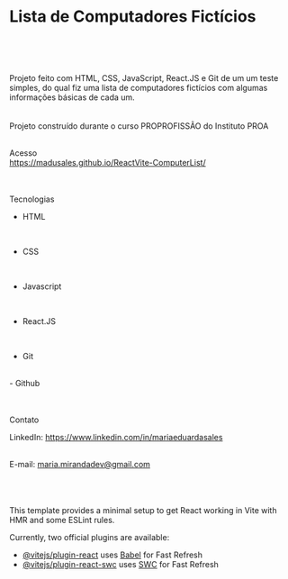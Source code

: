 # Lista de Computadores Fictícios

<br>
<br>

<br>

Projeto feito com HTML, CSS, JavaScript, React.JS e Git de um um teste simples, do qual fiz uma lista de computadores fictícios com algumas informações básicas de cada um.
<br>
<br>
<br>
Projeto construído durante o curso PROPROFISSÃO do Instituto PROA
<br>
<br>


 Acesso
<br>
https://madusales.github.io/ReactVite-ComputerList/
<br>
<br>
<br>

 Tecnologias
<br>

- HTML
<br>
  
- CSS
<br>
  
- Javascript
<br>
  
- React.JS
<br>
  
- Git
<br>
- Github
<br>
<br>
<br>
  


 Contato
<br>

LinkedIn:  https://www.linkedin.com/in/mariaeduardasales
<br>
<br>

E-mail: maria.mirandadev@gmail.com
<br>
<br>
<br>
<br>



This template provides a minimal setup to get React working in Vite with HMR and some ESLint rules.

Currently, two official plugins are available:

- [@vitejs/plugin-react](https://github.com/vitejs/vite-plugin-react/blob/main/packages/plugin-react/README.md) uses [Babel](https://babeljs.io/) for Fast Refresh
- [@vitejs/plugin-react-swc](https://github.com/vitejs/vite-plugin-react-swc) uses [SWC](https://swc.rs/) for Fast Refresh
